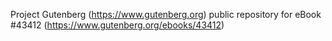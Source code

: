 Project Gutenberg (https://www.gutenberg.org) public repository for eBook #43412 (https://www.gutenberg.org/ebooks/43412)
